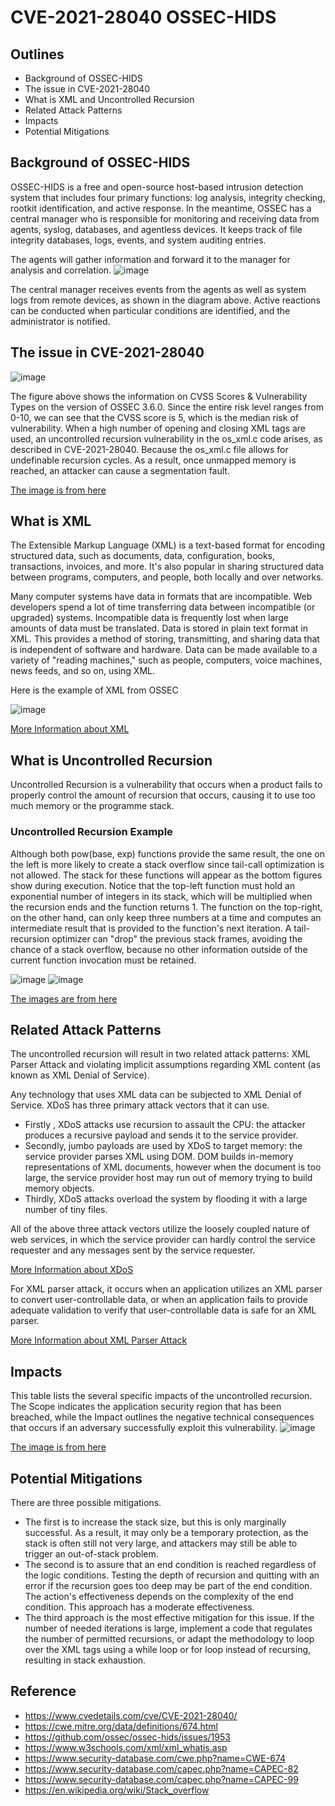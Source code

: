 # CVE-2021-28040 OSSEC-HIDS

## Outlines
- Background of OSSEC-HIDS
- The issue in CVE-2021-28040
- What is XML and Uncontrolled Recursion
- Related Attack Patterns
- Impacts
- Potential Mitigations

## Background of OSSEC-HIDS
OSSEC-HIDS is a free and open-source host-based intrusion detection system that includes four primary functions: log analysis, integrity checking, rootkit identification, and active response. In the meantime, OSSEC has a central manager who is responsible for monitoring and receiving data from agents, syslog, databases, and agentless devices. It keeps track of file integrity databases, logs, events, and system auditing entries.

The agents will gather information and forward it to the manager for analysis and correlation. 
![image](https://www.ossec.net/docs/_images/ossec-arch.jpg)

The central manager receives events from the agents as well as system logs from remote devices, as shown in the diagram above. Active reactions can be conducted when particular conditions are identified, and the administrator is notified.

## The issue in CVE-2021-28040
![image](https://user-images.githubusercontent.com/101413304/160301804-b5ff864d-9a2d-4837-9035-9a927a42075d.png)

The figure above shows the information on CVSS Scores & Vulnerability Types on the version of  OSSEC 3.6.0. Since the entire risk level ranges from 0-10, we can see that the CVSS score is 5, which is the median risk of vulnerability. When a high number of opening and closing XML tags are used, an uncontrolled recursion vulnerability in the os_xml.c code arises, as described in CVE-2021-28040. Because the os_xml.c file allows for undefinable recursion cycles. As a result, once unmapped memory is reached, an attacker can cause a segmentation fault.

[The image is from here](https://www.cvedetails.com/cve/CVE-2021-28040/)

## What is XML
The Extensible Markup Language (XML) is a text-based format for encoding structured data, such as documents, data, configuration, books, transactions, invoices, and more. It's also popular in sharing structured data between programs, computers, and people, both locally and over networks.

Many computer systems have data in formats that are incompatible. Web developers spend a lot of time transferring data between incompatible (or upgraded) systems. Incompatible data is frequently lost when large amounts of data must be translated. Data is stored in plain text format in XML. This provides a method of storing, transmitting, and sharing data that is independent of software and hardware. Data can be made available to a variety of "reading machines," such as people, computers, voice machines, news feeds, and so on, using XML.

Here is the example of XML from OSSEC

![image](https://user-images.githubusercontent.com/101413304/160302424-fc9c1a87-cda0-454b-b915-8b863a5c2f42.png)

[More Information about XML](https://www.w3schools.com/xml/xml_whatis.asp)

## What is Uncontrolled Recursion
Uncontrolled Recursion is a vulnerability that occurs when a product fails to properly control the amount of recursion that occurs, causing it to use too much memory or the programme stack.

### Uncontrolled Recursion Example
Although both pow(base, exp) functions provide the same result, the one on the left is more likely to create a stack overflow since tail-call optimization is not allowed. The stack for these functions will appear as the bottom figures show during execution. Notice that the top-left function must hold an exponential number of integers in its stack, which will be multiplied when the recursion ends and the function returns 1. The function on the top-right, on the other hand, can only keep three numbers at a time and computes an intermediate result that is provided to the function's next iteration. A tail-recursion optimizer can "drop" the previous stack frames, avoiding the chance of a stack overflow, because no other information outside of the current function invocation must be retained.

![image](https://user-images.githubusercontent.com/101413304/160302663-45d50319-ec82-43d2-8ea3-0f86fd71f7e3.png)
![image](https://user-images.githubusercontent.com/101413304/160302643-29e27128-5a95-4424-90d8-6434c811d5d5.png)

[The images are from here](https://en.wikipedia.org/wiki/Stack_overflow)

## Related Attack Patterns
The uncontrolled recursion will result in two related attack patterns: XML Parser Attack and violating implicit assumptions regarding XML content (as known as XML Denial of Service).

Any technology that uses XML data can be subjected to XML Denial of Service. XDoS has three primary attack vectors that it can use. 
- Firstly , XDoS attacks use recursion to assault the CPU: the attacker produces a recursive payload and sends it to the service provider. 
- Secondly, jumbo payloads are used by XDoS to target memory: the service provider parses XML using DOM. DOM builds in-memory representations of XML documents, however when the document is too large, the service provider host may run out of memory trying to build memory objects. 
- Thirdly, XDoS attacks overload the system by flooding it with a large number of tiny files.

All of the above three attack vectors utilize the loosely coupled nature of web services, in which the service provider can hardly control the service requester and any messages sent by the service requester.

[More Information about XDoS](https://www.security-database.com/capec.php?name=CAPEC-82)

For XML parser attack, it occurs when an application utilizes an XML parser to convert user-controllable data, or when an application fails to provide adequate validation to verify that user-controllable data is safe for an XML parser.

[More Information about XML Parser Attack](https://www.security-database.com/capec.php?name=CAPEC-99)

## Impacts
This table lists the several specific impacts of the uncontrolled recursion. The Scope indicates the application security region that has been breached, while the Impact outlines the negative technical consequences that occurs if an adversary successfully exploit this vulnerability.
![image](https://user-images.githubusercontent.com/101413304/160305824-61eba904-a454-4389-9bcd-9950f567632f.png)

[The image is from here](https://cwe.mitre.org/data/definitions/674.html)

## Potential Mitigations

There are three possible mitigations. 
- The first is to increase the stack size, but this is only marginally successful. As a result, it may only be a temporary protection, as the stack is often still not very large, and attackers may still be able to trigger an out-of-stack problem.
- The second is to assure that an end condition is reached regardless of the logic conditions. Testing the depth of recursion and quitting with an error if the recursion goes too deep may be part of the end condition. The action's effectiveness depends on the complexity of the end condition. This approach has a moderate effectiveness.
- The third approach is the most effective mitigation for this issue. If the number of needed iterations is large, implement a code that regulates the number of permitted recursions, or adapt the methodology to loop over the XML tags using a while loop or for loop instead of recursing, resulting in stack exhaustion.

## Reference
- https://www.cvedetails.com/cve/CVE-2021-28040/
- https://cwe.mitre.org/data/definitions/674.html
- https://github.com/ossec/ossec-hids/issues/1953
- https://www.w3schools.com/xml/xml_whatis.asp
- https://www.security-database.com/cwe.php?name=CWE-674
- https://www.security-database.com/capec.php?name=CAPEC-82
- https://www.security-database.com/capec.php?name=CAPEC-99
- https://en.wikipedia.org/wiki/Stack_overflow
